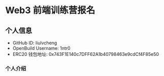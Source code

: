 # Web3 前端训练营报名

## 个人信息

* GitHub ID: liulvcheng
* OpenBuild Username: 1ntr0
* ERC20 钱包地址: 0x743F1E140c7DFF62A1b40798463e9cdCf4F85e50

### 个人介绍
